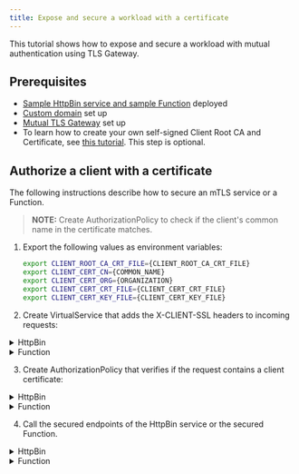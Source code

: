 ```yaml
---
title: Expose and secure a workload with a certificate
---
```


This tutorial shows how to expose and secure a workload with mutual authentication using TLS Gateway.

## Prerequisites

* [Sample HttpBin service and sample Function](./apix-01-create-workload.md) deployed
* [Custom domain](./apix-02-setup-custom-domain-for-workload.md) set up
* [Mutual TLS Gateway](../00-security/sec-03-setup-mtls-gateway.md) set up
* To learn how to create your own self-signed Client Root CA and Certificate, see [this tutorial](../00-security/sec-02-mtls-selfsign-client-certicate.md). This step is optional.

## Authorize a client with a certificate

The following instructions describe how to secure an mTLS service or a Function. 
>**NOTE:** Create AuthorizationPolicy to check if the client's common name in the certificate matches.

1. Export the following values as environment variables:

   ```bash
   export CLIENT_ROOT_CA_CRT_FILE={CLIENT_ROOT_CA_CRT_FILE}
   export CLIENT_CERT_CN={COMMON_NAME}
   export CLIENT_CERT_ORG={ORGANIZATION}
   export CLIENT_CERT_CRT_FILE={CLIENT_CERT_CRT_FILE}
   export CLIENT_CERT_KEY_FILE={CLIENT_CERT_KEY_FILE}
   ```
2. Create VirtualService that adds the X-CLIENT-SSL headers to incoming requests:
   
<div tabs>
  <details>
  <summary>
  HttpBin
  </summary>
  Run:

   ```bash
   cat <<EOF | kubectl apply -f - 
   apiVersion: networking.istio.io/v1alpha3
   kind: VirtualService
   metadata:
     name: httpbin-vs
     namespace: ${NAMESPACE}
   spec:
     hosts:
     - "httpbin-vs.${DOMAIN_TO_EXPOSE_WORKLOADS}"
     gateways:
     - ${MTLS_GATEWAY_NAME}
     http:
     - route:
       - destination:
           port:
             number: 8000
           host: httpbin
         headers:
           request:
             set:
               X-CLIENT-SSL-CN: "%DOWNSTREAM_PEER_SUBJECT%"
               X-CLIENT-SSL-SAN: "%DOWNSTREAM_PEER_URI_SAN%"
               X-CLIENT-SSL-ISSUER: "%DOWNSTREAM_PEER_ISSUER%"
   EOF
   ```
  </details>
  <details>
  <summary>
  Function
  </summary>

  Run:
   ```bash
   cat <<EOF | kubectl apply -f - 
   apiVersion: networking.istio.io/v1alpha3
   kind: VirtualService
   metadata:
     name: function-vs
     namespace: ${NAMESPACE}
   spec:
     hosts:
     - "function-vs.${DOMAIN_TO_EXPOSE_WORKLOADS}"
     gateways:
     - ${MTLS_GATEWAY_NAME}
     http:
     - route:
       - destination:
           port:
             number: 80
           host: function
         headers:
           request:
             set:
               X-CLIENT-SSL-CN: "%DOWNSTREAM_PEER_SUBJECT%"
               X-CLIENT-SSL-SAN: "%DOWNSTREAM_PEER_URI_SAN%"
               X-CLIENT-SSL-ISSUER: "%DOWNSTREAM_PEER_ISSUER%"
   EOF
   ```
  </details>
</div>

3. Create AuthorizationPolicy that verifies if the request contains a client certificate:
   
<div tabs>
  <details>
  <summary>
  HttpBin
  </summary>
  
  Run:
   
   ```bash
   cat <<EOF | kubectl apply -f -
   apiVersion: security.istio.io/v1beta1
   kind: AuthorizationPolicy
   metadata:
     name: test-authz-policy
     namespace: ${NAMESPACE}
   spec:
     action: ALLOW
     rules:
     - to:
       - operation:
           hosts: ["httpbin-vs.${DOMAIN_TO_EXPOSE_WORKLOADS}"]
       when:
       - key: request.headers[X-Client-Ssl-Cn]
         values: ["O=${CLIENT_CERT_ORG},CN=${CLIENT_CERT_CN}"]
   EOF
   ```
  </details>
  <details>
  <summary>
  Function
  </summary>

  Run:
   ```bash
   cat <<EOF | kubectl apply -f -
   apiVersion: security.istio.io/v1beta1
   kind: AuthorizationPolicy
   metadata:
     name: test-authz-policy
     namespace: ${NAMESPACE}
   spec:
     action: ALLOW
     rules:
     - to:
       - operation:
           hosts: ["function-vs.${DOMAIN_TO_EXPOSE_WORKLOADS}"]
       when:
       - key: request.headers[X-Client-Ssl-Cn]
         values: ["O=${CLIENT_CERT_ORG},CN=${CLIENT_CERT_CN}"]
   EOF
   ```
  </details>
</div>

4. Call the secured endpoints of the HttpBin service or the secured Function.

<div tabs>

  <details>
  <summary>
  HttpBin
  </summary>

Send a `GET` request to the HttpBin service with the client certificates that you used to create mTLS Gateway:

   ```shell
   curl --key ${CLIENT_CERT_KEY_FILE} \
        --cert ${CLIENT_CERT_CRT_FILE} \
        --cacert ${CLIENT_ROOT_CA_CRT_FILE} \
        -ik -X GET https://httpbin-vs.$DOMAIN_TO_EXPOSE_WORKLOADS/headers
   ```

The successful call returns the code `200` response. If you call the service without the proper certificates or with invalid ones, you get the code `403` response.

  </details>

  <details>
  <summary>
  Function
  </summary>

Send a `GET` request to the Function with the client certificates that you used to create mTLS Gateway:

   ```shell
   curl --key ${CLIENT_CERT_KEY_FILE} \
        --cert ${CLIENT_CERT_CRT_FILE} \
        --cacert ${CLIENT_ROOT_CA_CRT_FILE} \
        -ik -X GET https://function-vs.$DOMAIN_TO_EXPOSE_WORKLOADS/function
   ```

The successful call returns the code `200` response. If you call the Function without the proper certificates or with invalid ones, you get the code `403` response.
  </details>
</div>
